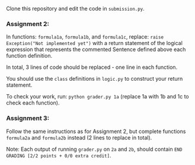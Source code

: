 Clone this repository and edit the code in `submission.py`.

### Assignment 2:

In functions: `formula1a`, `formula1b`, and `formula1c`, replace: `raise Exception("Not implemented yet")` with a return statement of the logical expression that represents the commented Sentence defined above each function definition.

In total, 3 lines of code should be replaced - one line in each function.

You should use the `class` definitions in `logic.py` to construct your return statement.

To check your work, run: `python grader.py 1a` (replace 1a with 1b and 1c to check each function).

### Assignment 3:

Follow the same instructions as for Assignment 2, but complete functions `formula2a` and `formula2b` instead (2 lines to replace in total). 

Note: Each output of running `grader.py` on `2a` and `2b`, should contain `END GRADING [2/2 points + 0/0 extra credit]`. 
